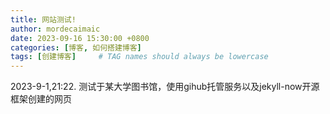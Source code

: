 ```yaml
---
title: 网站测试!
author: mordecaimaic
date: 2023-09-16 15:30:00 +0800
categories: [博客, 如何搭建博客]
tags: [创建博客]     # TAG names should always be lowercase
---
```


2023-9-1,21:22.
测试于某大学图书馆，使用gihub托管服务以及jekyll-now开源框架创建的网页

